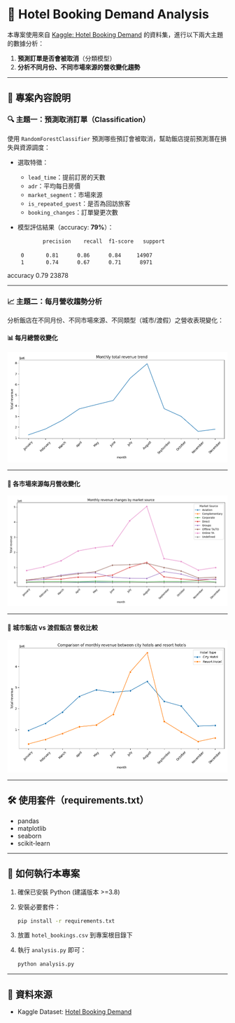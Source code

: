 # 🏨 Hotel Booking Demand Analysis

本專案使用來自 [Kaggle: Hotel Booking Demand](https://www.kaggle.com/datasets/jessemostipak/hotel-booking-demand) 的資料集，進行以下兩大主題的數據分析：

1. **預測訂單是否會被取消**（分類模型）
2. **分析不同月份、不同市場來源的營收變化趨勢**

---

## 📂 專案內容說明

### 🔍 主題一：預測取消訂單（Classification）

使用 `RandomForestClassifier` 預測哪些預訂會被取消，幫助飯店提前預測潛在損失與資源調度：

- 選取特徵：
  - `lead_time`：提前訂房的天數
  - `adr`：平均每日房價
  - `market_segment`：市場來源
  - `is_repeated_guest`：是否為回訪旅客
  - `booking_changes`：訂單變更次數
- 模型評估結果（accuracy: **79%**）：

              precision    recall  f1-score   support

       0       0.81      0.86      0.84     14907
       1       0.74      0.67      0.71      8971

accuracy                           0.79     23878


---

### 📈 主題二：每月營收趨勢分析

分析飯店在不同月份、不同市場來源、不同類型（城市/渡假）之營收表現變化：

#### 📊 每月總營收變化

![Monthly Revenue](figure/monthly_revenue.png)

---

#### 🛫 各市場來源每月營收變化

![Revenue by Market Segment](figure/revenue_by_market_segment.png)

---

#### 🏨 城市飯店 vs 渡假飯店 營收比較

![Revenue by Hotel Type](figure/revenue_by_hotel_type.png)

---

## 🛠 使用套件（requirements.txt）

- pandas  
- matplotlib  
- seaborn  
- scikit-learn  

---

## 🚀 如何執行本專案

1. 確保已安裝 Python (建議版本 >=3.8)
2. 安裝必要套件：
    ```bash
    pip install -r requirements.txt
    ```
3. 放置 `hotel_bookings.csv` 到專案根目錄下
4. 執行 `analysis.py` 即可：

    ```bash
    python analysis.py
    ```

---

## 📎 資料來源

- Kaggle Dataset: [Hotel Booking Demand](https://www.kaggle.com/datasets/jessemostipak/hotel-booking-demand)
